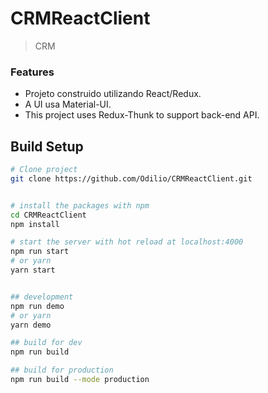 # CRMReactClient

> CRM

### Features

- Projeto construido utilizando React/Redux.
- A UI usa Material-UI.
- This project uses Redux-Thunk to support back-end API.


## Build Setup

```bash
# Clone project
git clone https://github.com/Odilio/CRMReactClient.git


# install the packages with npm
cd CRMReactClient
npm install

# start the server with hot reload at localhost:4000
npm run start
# or yarn
yarn start


## development
npm run demo
# or yarn
yarn demo

## build for dev
npm run build

## build for production
npm run build --mode production
```

